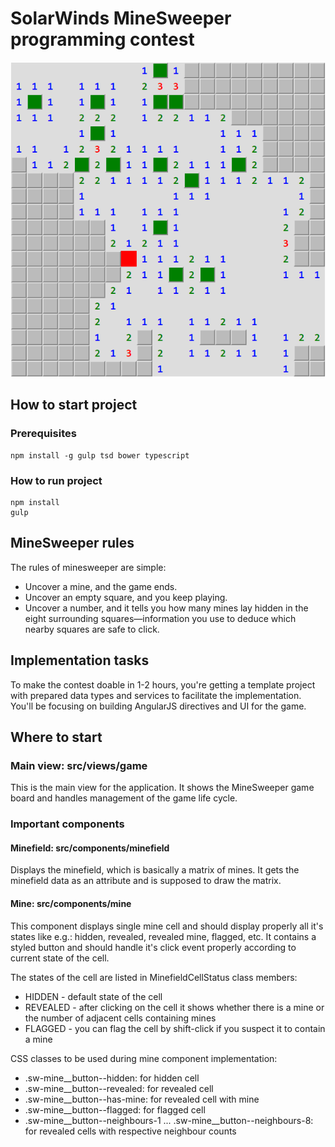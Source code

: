 # SolarWinds MineSweeper programming contest

![hello](https://raw.githubusercontent.com/lukasholcik/minesweeper-template/master/minesweeper.png)

## How to start project

### Prerequisites

    npm install -g gulp tsd bower typescript

### How to run project

    npm install
    gulp

## MineSweeper rules

The rules of minesweeper are simple:
 
- Uncover a mine, and the game ends.
- Uncover an empty square, and you keep playing.
- Uncover a number, and it tells you how many mines lay hidden in the eight surrounding squares—information you use to 
  deduce which nearby squares are safe to click.

## Implementation tasks

To make the contest doable in 1-2 hours, you're getting a template project with prepared data types and services to
 facilitate the implementation. You'll be focusing on building AngularJS directives and UI for the game.


## Where to start

### Main view: src/views/game

This is the main view for the application. It shows the MineSweeper game board and handles management of the game 
life cycle. 

### Important components

#### Minefield: src/components/minefield

Displays the minefield, which is basically a matrix of mines. It gets the minefield data as an attribute and 
is supposed to draw the matrix.

#### Mine: src/components/mine
 
This component displays single mine cell and should display properly all it's states like e.g.: hidden, revealed, 
revealed mine, flagged, etc. It contains a styled button and should handle it's click event properly according to 
current state of the cell.

The states of the cell are listed in MinefieldCellStatus class members:
- HIDDEN - default state of the cell
- REVEALED - after clicking on the cell it shows whether there is a mine or the number of adjacent cells 
                containing mines
- FLAGGED - you can flag the cell by shift-click if you suspect it to contain a mine

CSS classes to be used during mine component implementation:

- .sw-mine__button--hidden: for hidden cell
- .sw-mine__button--revealed: for revealed cell
- .sw-mine__button--has-mine: for revealed cell with mine
- .sw-mine__button--flagged: for flagged cell
- .sw-mine__button--neighbours-1 ... .sw-mine__button--neighbours-8: for revealed cells with respective neighbour counts 
